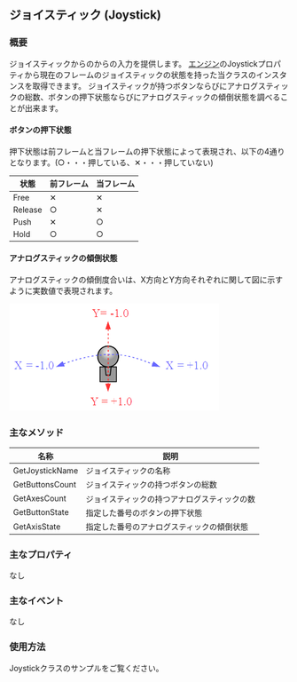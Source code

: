 ﻿## ジョイスティック (Joystick)

### 概要

ジョイスティックからのからの入力を提供します。
[エンジン](../Basic/Engine.md)のJoystickプロパティから現在のフレームのジョイスティックの状態を持った当クラスのインスタンスを取得できます。
ジョイスティックが持つボタンならびにアナログスティックの総数、ボタンの押下状態ならびにアナログスティックの傾倒状態を調べることが出来ます。

#### ボタンの押下状態

押下状態は前フレームと当フレームの押下状態によって表現され、以下の4通りとなります。(○・・・押している、✕・・・押していない)

|状態|前フレーム|当フレーム|
|---|---|---|
|Free|✕|✕|
|Release|○|✕|
|Push|✕|○|
|Hold|○|○|

#### アナログスティックの傾倒状態

アナログスティックの傾倒度合いは、X方向とY方向それぞれに関して図に示すように実数値で表現されます。

![アナログスティック](img/AnalogStick.png)

### 主なメソッド

| 名称 | 説明 |
|---|---|
| GetJoystickName | ジョイスティックの名称 |
| GetButtonsCount | ジョイスティックの持つボタンの総数 |
| GetAxesCount | ジョイスティックの持つアナログスティックの数 |
| GetButtonState | 指定した番号のボタンの押下状態 |
| GetAxisState | 指定した番号のアナログスティックの傾倒状態 |

### 主なプロパティ

なし

### 主なイベント

なし

### 使用方法

Joystickクラスのサンプルをご覧ください。
